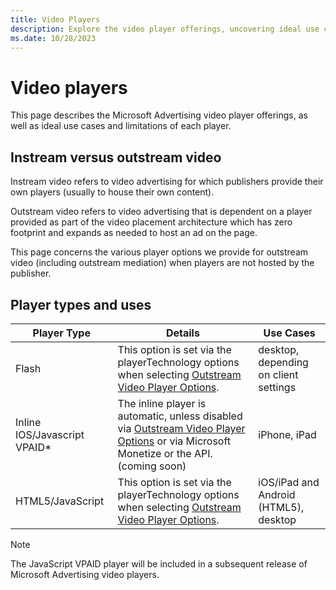 ```yaml
---
title: Video Players
description: Explore the video player offerings, uncovering ideal use cases and limitations. Learn the difference between Instream and Outstream Video for powerful ad placements. 
ms.date: 10/28/2023
---
```


# Video players

This page describes the Microsoft Advertising video player offerings, as well as ideal use cases and limitations of each player.

## Instream versus outstream video

Instream video refers to video advertising for which publishers provide their own players (usually to house their own content).

Outstream video refers to video advertising that is dependent on a player provided as part of the video placement architecture which has zero footprint and expands as needed to host an ad on the page.

This page concerns the various player options we provide for outstream video (including outstream mediation) when players are not hosted by the publisher.

## Player types and uses

| Player Type | Details | Use Cases |
|---|---|---|
| Flash | This option is set via the playerTechnology options when selecting [Outstream Video Player Options](outstream-video-player-options.md). | desktop, depending on client settings |
| Inline IOS/Javascript VPAID* | The inline player is automatic, unless disabled via [Outstream Video Player Options](outstream-video-player-options.md) or via Microsoft Monetize or the API. (coming soon) | iPhone, iPad |
| HTML5/JavaScript | This option is set via the playerTechnology options when selecting [Outstream Video Player Options](outstream-video-player-options.md). | iOS/iPad and Android (HTML5), desktop |

   > [!NOTE]
   > The JavaScript VPAID player will be included in a subsequent release of Microsoft Advertising video players.
